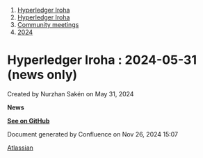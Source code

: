 1. [Hyperledger Iroha](index.html)
2. [Hyperledger Iroha](Hyperledger-Iroha_20873224.html)
3. [Community meetings](Community-meetings_21012606.html)
4. [2024](2024_21018212.html)

# Hyperledger Iroha : 2024-05-31 (news only)

Created by Nurzhan Sakén on May 31, 2024

**News**

[**See on GitHub**](https://github.com/hyperledger/iroha-news/blob/2024-05-31/2024-05-31.md)

Document generated by Confluence on Nov 26, 2024 15:07

[Atlassian](http://www.atlassian.com/)
